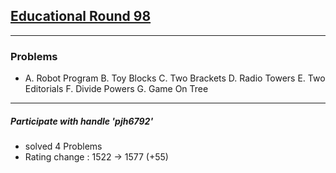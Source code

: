 ## [Educational Round 98](https://codeforces.com/contest/1452)

--------------------

### Problems
- A. Robot Program
 B. Toy Blocks
C. Two Brackets
D. Radio Towers
E. Two Editorials
F. Divide Powers
G. Game On Tree


--------------------
##### Participate with handle 'pjh6792'

- solved 4 Problems
- Rating change : 1522 → 1577 (+55)
